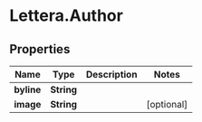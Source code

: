 # Lettera.Author

## Properties

Name | Type | Description | Notes
------------ | ------------- | ------------- | -------------
**byline** | **String** |  | 
**image** | **String** |  | [optional] 


